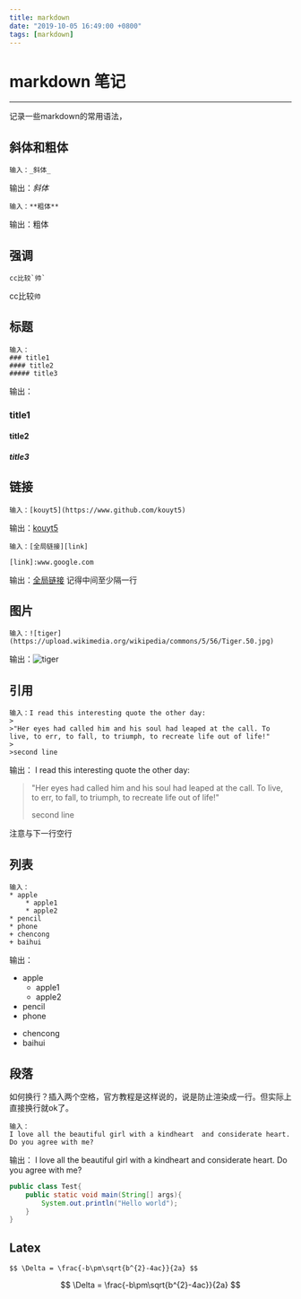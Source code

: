 ```yaml
---
title: markdown
date: "2019-10-05 16:49:00 +0800"
tags: [markdown]
---
```


# markdown 笔记
---
记录一些markdown的常用语法，
## 斜体和粗体
```
输入：_斜体_
```
输出：_斜体_
```
输入：**粗体**
```
输出：粗体

## 强调
```
cc比较`帅`
```
cc比较`帅`
## 标题

```
输入：
### title1
#### title2
##### title3
```  
输出：
### title1
#### title2
##### title3

## 链接
```
输入：[kouyt5](https://www.github.com/kouyt5)
```
输出：[kouyt5](https://www.github.com/kouyt5)
```
输入：[全局链接][link]

[link]:www.google.com
```
输出：[全局链接][link]
记得中间至少隔一行

## 图片
```
输入：![tiger](https://upload.wikimedia.org/wikipedia/commons/5/56/Tiger.50.jpg)
```
输出：![tiger](https://upload.wikimedia.org/wikipedia/commons/5/56/Tiger.50.jpg)

## 引用
```
输入：I read this interesting quote the other day:
>
>"Her eyes had called him and his soul had leaped at the call. To live, to err, to fall, to triumph, to recreate life out of life!"
>
>second line
```
输出：
I read this interesting quote the other day:
>
>"Her eyes had called him and his soul had leaped at the call. To live, to err, to fall, to triumph, to recreate life out of life!"
 >
>second line

注意与下一行空行

## 列表

```
输入：
* apple
    * apple1
    * apple2
* pencil
* phone
+ chencong
+ baihui

```
输出：
* apple
    * apple1
    * apple2
* pencil
* phone
+ chencong
+ baihui


## 段落
如何换行？插入两个空格，官方教程是这样说的，说是防止渲染成一行。但实际上直接换行就ok了。
```
输入：
I love all the beautiful girl with a kindheart  and considerate heart.  Do you agree with me?
```
输出：
I love all the beautiful girl with a kindheart and considerate heart.  Do you agree with me?

```java
public class Test{
    public static void main(String[] args){
        System.out.println("Hello world");
    }
}
```

## Latex
```
$$ \Delta = \frac{-b\pm\sqrt{b^{2}-4ac}}{2a} $$
```

 $$ \Delta = \frac{-b\pm\sqrt{b^{2}-4ac}}{2a} $$

[link]:www.google.com
